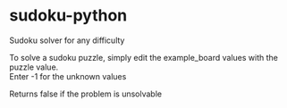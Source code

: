 # sudoku-python

Sudoku solver for any difficulty

To solve a sudoku puzzle, simply edit the example_board values with the puzzle value.  
Enter -1 for the unknown values

Returns false if the problem is unsolvable
